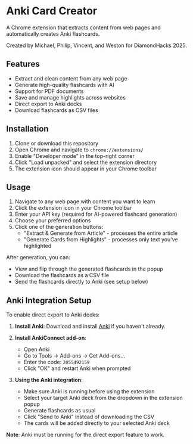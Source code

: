 # Anki Card Creator

A Chrome extension that extracts content from web pages and automatically creates Anki flashcards.

Created by Michael, Philip, Vincent, and Weston for DiamondHacks 2025.

## Features

- Extract and clean content from any web page
- Generate high-quality flashcards with AI
- Support for PDF documents
- Save and manage highlights across websites
- Direct export to Anki decks
- Download flashcards as CSV files

## Installation

1. Clone or download this repository
2. Open Chrome and navigate to `chrome://extensions/`
3. Enable "Developer mode" in the top-right corner
4. Click "Load unpacked" and select the extension directory
5. The extension icon should appear in your Chrome toolbar

## Usage

1. Navigate to any web page with content you want to learn
2. Click the extension icon in your Chrome toolbar
3. Enter your API key (required for AI-powered flashcard generation)
4. Choose your preferred options
5. Click one of the generation buttons:
   - "Extract & Generate from Article" - processes the entire article
   - "Generate Cards from Highlights" - processes only text you've highlighted

After generation, you can:
- View and flip through the generated flashcards in the popup
- Download the flashcards as a CSV file
- Send the flashcards directly to Anki (see setup below)

## Anki Integration Setup

To enable direct export to Anki decks:

1. **Install Anki**: Download and install [Anki](https://apps.ankiweb.net/) if you haven't already.

2. **Install AnkiConnect add-on**:
   - Open Anki
   - Go to Tools → Add-ons → Get Add-ons...
   - Enter the code: `2055492159`
   - Click "OK" and restart Anki when prompted

3. **Using the Anki integration**:
   - Make sure Anki is running before using the extension
   - Select your target Anki deck from the dropdown in the extension popup
   - Generate flashcards as usual
   - Click "Send to Anki" instead of downloading the CSV
   - The cards will be added directly to your selected Anki deck

**Note**: Anki must be running for the direct export feature to work.